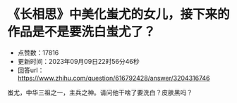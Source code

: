 # 《长相思》中美化蚩尤的女儿，接下来的作品是不是要洗白蚩尤了？
- 点赞数：17816
- 更新时间：2023年09月09日22时56分46秒
- 回答url：https://www.zhihu.com/question/616792428/answer/3204316746
<body>
 <p data-pid="zMnOgbCK">蚩尤，中华三祖之一，主兵之神。请问他干啥了要洗白？皮肤黑吗？</p>
</body>